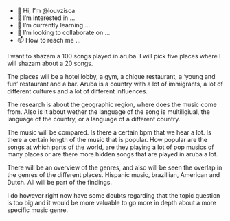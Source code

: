 - 👋 Hi, I’m @louvzisca
- 👀 I’m interested in ...
- 🌱 I’m currently learning ...
- 💞️ I’m looking to collaborate on ...
- 📫 How to reach me ...

<!---
louvzisca/louvzisca is a ✨ special ✨ repository because its `README.md` (this file) appears on your GitHub profile.
You can click the Preview link to take a look at your changes.
--->
I want to shazam a 100 songs played in aruba. I will pick five places where I will shazam about a 20 songs. 

The places will be a hotel lobby, a gym, a chique restaurant, a ‘young and fun’ restaurant and a bar. Aruba is a country with a lot of immigrants, a lot of different cultures and a lot of different influences. 

The research is about the geographic region, where does the music come from. Also is it about wether the language of the song is multiligiual, the language of the country, or a language of a different country.

The music will be compared. Is there a certain bpm that we hear a lot. Is there a certain length of the music that is popular. How popular are the songs at which parts of the world, are they playing a lot of pop musics of many places or are there more hidden songs that are played in aruba a lot.  

There will be an overview of the genres, and also will be seen the overlap in the genres of the different places. Hispanic music, brazillian, American and Dutch. All will be part of the findings. 

I do however right now have some doubts regarding that the topic question is too big and it would be more valuable to go more in depth about a more specific music genre.
